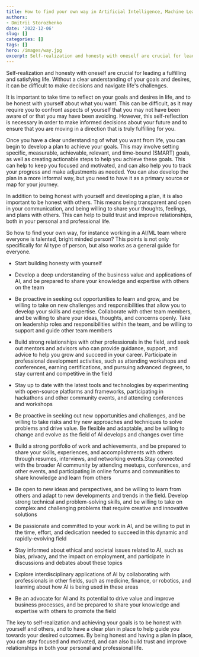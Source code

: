 ```yaml
---
title: How to find your own way in Artificial Intelligence, Machine Learning or any other team?
authors: 
- Dmitrii Storozhenko
date: '2022-12-06'
slug: []
categories: []
tags: []
hero: /images/way.jpg
excerpt: Self-realization and honesty with oneself are crucial for leading a fulfilling and satisfying life. Without a clear understanding of your goals and desires, it can be difficult to make decisions and navigate life's challenges.
---
```


Self-realization and honesty with oneself are crucial for leading a fulfilling and satisfying life. Without a clear understanding of your goals and desires, it can be difficult to make decisions and navigate life's challenges.

It is important to take time to reflect on your goals and desires in life, and to be honest with yourself about what you want. This can be difficult, as it may require you to confront aspects of yourself that you may not have been aware of or that you may have been avoiding. However, this self-reflection is necessary in order to make informed decisions about your future and to ensure that you are moving in a direction that is truly fulfilling for you.

Once you have a clear understanding of what you want from life, you can begin to develop a plan to achieve your goals. This may involve setting specific, measurable, achievable, relevant, and time-bound (SMART) goals, as well as creating actionable steps to help you achieve these goals. This can help to keep you focused and motivated, and can also help you to track your progress and make adjustments as needed. You can also develop the plan in a more informal way, but you need to have it as a primary source or map for your journey.

In addition to being honest with yourself and developing a plan, it is also important to be honest with others. This means being transparent and open in your communication, and being willing to share your thoughts, feelings, and plans with others. This can help to build trust and improve relationships, both in your personal and professional life.

So how to find your own way, for instance working in a AI/ML team where everyone is talented, bright minded person? This points is not only specifically for AI type of person, but also works as a general guide for everyone.

- Start building honesty with yourself

- Develop a deep understanding of the business value and applications of AI, and be prepared to share your knowledge and expertise with others on the team

- Be proactive in seeking out opportunities to learn and grow, and be willing to take on new challenges and responsibilities that allow you to develop your skills and expertise. Collaborate with other team members, and be willing to share your ideas, thoughts, and concerns openly. Take on leadership roles and responsibilities within the team, and be willing to support and guide other team members

- Build strong relationships with other professionals in the field, and seek out mentors and advisors who can provide guidance, support, and advice to help you grow and succeed in your career. Participate in professional development activities, such as attending workshops and conferences, earning certifications, and pursuing advanced degrees, to stay current and competitive in the field

- Stay up to date with the latest tools and technologies by experimenting with open-source platforms and frameworks, participating in hackathons and other community events, and attending conferences and workshops

- Be proactive in seeking out new opportunities and challenges, and be willing to take risks and try new approaches and techniques to solve problems and drive value. Be flexible and adaptable, and be willing to change and evolve as the field of AI develops and changes over time

- Build a strong portfolio of work and achievements, and be prepared to share your skills, experiences, and accomplishments with others through resumes, interviews, and networking events.Stay connected with the broader AI community by attending meetups, conferences, and other events, and participating in online forums and communities to share knowledge and learn from others

- Be open to new ideas and perspectives, and be willing to learn from others and adapt to new developments and trends in the field. Develop strong technical and problem-solving skills, and be willing to take on complex and challenging problems that require creative and innovative solutions

- Be passionate and committed to your work in AI, and be willing to put in the time, effort, and dedication needed to succeed in this dynamic and rapidly-evolving field

- Stay informed about ethical and societal issues related to AI, such as bias, privacy, and the impact on employment, and participate in discussions and debates about these topics

- Explore interdisciplinary applications of AI by collaborating with professionals in other fields, such as medicine, finance, or robotics, and learning about how AI is being used in these areas

- Be an advocate for AI and its potential to drive value and improve business processes, and be prepared to share your knowledge and expertise with others to promote the field


The key to self-realization and achieving your goals is to be honest with yourself and others, and to have a clear plan in place to help guide you towards your desired outcomes. By being honest and having a plan in place, you can stay focused and motivated, and can also build trust and improve relationships in both your personal and professional life.
